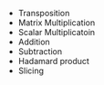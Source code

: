 - Transposition
- Matrix Multiplication
- Scalar Multiplicatoin
- Addition
- Subtraction
- Hadamard product
- Slicing
